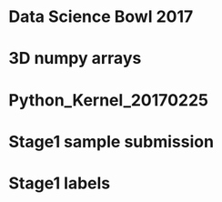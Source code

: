 # Data Science Bowl 2017
# 3D numpy arrays
# Python_Kernel_20170225
# Stage1 sample submission
# Stage1 labels
